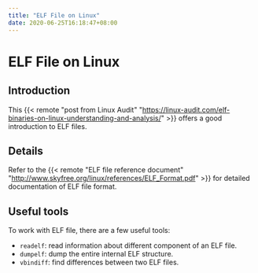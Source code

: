 ```yaml
---
title: "ELF File on Linux"
date: 2020-06-25T16:18:47+08:00
---
```


# ELF File on Linux

## Introduction

This {{< remote "post from Linux Audit" "https://linux-audit.com/elf-binaries-on-linux-understanding-and-analysis/" >}} offers a good introduction to ELF files.

## Details

Refer to the {{< remote "ELF file reference document" "http://www.skyfree.org/linux/references/ELF_Format.pdf" >}} for detailed documentation of ELF file format.

## Useful tools

To work with ELF file, there are a few useful tools:

- `readelf`: read information about different component of an ELF file.
- `dumpelf`: dump the entire internal ELF structure.
- `vbindiff`: find differences between two ELF files.
